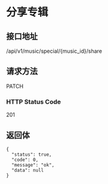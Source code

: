 # 分享专辑

## 接口地址

/api/v1/music/special/{music_id}/share

## 请求方法

PATCH

### HTTP Status Code

201

## 返回体

```json5
{
  "status": true,
  "code": 0,
  "message": "ok",
  "data": null
}
```